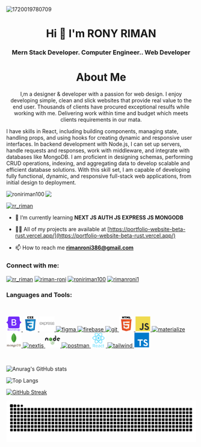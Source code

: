 
 ![1720019780709](https://github.com/user-attachments/assets/23f2b2d0-46ca-4d6f-939a-17283fef28e4)

 
<h1 align="center">Hi 👋 I'm RONY RIMAN</h1>
<h3 align="center">Mern Stack Developer. Computer Engineer.. Web Developer</h3>
<h1 align="center">About Me</h1>
<p align="center">I,m a designer & developer with a passion for web design. I enjoy developing simple, clean and slick websites that provide real value to the end user. Thousands of clients have procured exceptional resulfs while working with me. Delivering work within time and budget which meets clients requirements in our mata.

I have skills in React, including building components, managing state, handling props, and using hooks for creating dynamic and responsive user interfaces. In backend development with Node.js, I can set up servers, handle requests and responses, work with middleware, and integrate with databases like MongoDB. I am proficient in designing schemas, performing CRUD operations, indexing, and aggregating data to develop scalable and efficient database solutions. With this skill set, I am capable of developing fully functional, dynamic, and responsive full-stack web applications, from initial design to deployment.</p>
 
 <img align="right" width="400" src="https://camo.githubusercontent.com/87af9a9fec730c94fc8b08eb21fa5ef6ab7831a67ba17bf8cc76696f6e4be1ef/68747470733a2f2f63646e2e6472696262626c652e636f6d2f75736572732f313138373833362f73637265656e73686f74732f363533393432392f70726f6772616d65722e676966" />

<p align="left"> <img src="https://komarev.com/ghpvc/?username=roniriman100&label=Profile%20views&color=0e75b6&style=flat" alt="roniriman100" /> </p>

<p align="left"> <a href="https://twitter.com/rr_riman" target="blank"><img src="https://img.shields.io/twitter/follow/rr_riman?logo=twitter&style=for-the-badge" alt="rr_riman" /></a> </p>

- 🌱 I’m currently learning **NEXT JS AUTH JS EXPRESS JS MONGODB**

- 👨‍💻 All of my projects are available at [https://portfolio-website-beta-rust.vercel.app/](https://portfolio-website-beta-rust.vercel.app/)

- 📫 How to reach me **rimanroni386@gmail.com**

<h3 align="left">Connect with me:</h3>
<p align="left">
 
<a href="https://twitter.com/rr_riman" target="blank"><img align="center" src="https://raw.githubusercontent.com/rahuldkjain/github-profile-readme-generator/master/src/images/icons/Social/twitter.svg" alt="rr_riman" height="30" width="40" /></a>
 <a href="https://linkedin.com/in/riman-roni" target="blank"><img align="center" src="https://raw.githubusercontent.com/rahuldkjain/github-profile-readme-generator/master/src/images/icons/Social/linked-in-alt.svg" alt="riman-roni" height="30" width="40" /></a>
<a href="https://fb.com/roniriman100" target="blank"><img align="center" src="https://raw.githubusercontent.com/rahuldkjain/github-profile-readme-generator/master/src/images/icons/Social/facebook.svg" alt="roniriman100" height="30" width="40" /></a>
<a href="https://instagram.com/rimanroni1" target="blank"><img align="center" src="https://raw.githubusercontent.com/rahuldkjain/github-profile-readme-generator/master/src/images/icons/Social/instagram.svg" alt="rimanroni1" height="30" width="40" /></a>
</p>

<h3 align="left">Languages and Tools:</h3>
</br>
<p align="left"> <a href="https://getbootstrap.com" target="_blank" rel="noreferrer"> <img src="https://raw.githubusercontent.com/devicons/devicon/master/icons/bootstrap/bootstrap-plain-wordmark.svg" alt="bootstrap" width="40" height="40"/> </a> <a href="https://www.w3schools.com/css/" target="_blank" rel="noreferrer"> <img src="https://raw.githubusercontent.com/devicons/devicon/master/icons/css3/css3-original-wordmark.svg" alt="css3" width="40" height="40"/> </a> <a href="https://expressjs.com" target="_blank" rel="noreferrer"> <img src="https://raw.githubusercontent.com/devicons/devicon/master/icons/express/express-original-wordmark.svg" alt="express" width="40" height="40"/> </a> <a href="https://www.figma.com/" target="_blank" rel="noreferrer"> <img src="https://www.vectorlogo.zone/logos/figma/figma-icon.svg" alt="figma" width="40" height="40"/> </a> <a href="https://firebase.google.com/" target="_blank" rel="noreferrer"> <img src="https://www.vectorlogo.zone/logos/firebase/firebase-icon.svg" alt="firebase" width="40" height="40"/> </a> <a href="https://git-scm.com/" target="_blank" rel="noreferrer"> <img src="https://www.vectorlogo.zone/logos/git-scm/git-scm-icon.svg" alt="git" width="40" height="40"/> </a> <a href="https://www.w3.org/html/" target="_blank" rel="noreferrer"> <img src="https://raw.githubusercontent.com/devicons/devicon/master/icons/html5/html5-original-wordmark.svg" alt="html5" width="40" height="40"/> </a> <a href="https://developer.mozilla.org/en-US/docs/Web/JavaScript" target="_blank" rel="noreferrer"> <img src="https://raw.githubusercontent.com/devicons/devicon/master/icons/javascript/javascript-original.svg" alt="javascript" width="40" height="40"/> </a> <a href="https://materializecss.com/" target="_blank" rel="noreferrer"> <img src="https://raw.githubusercontent.com/prplx/svg-logos/5585531d45d294869c4eaab4d7cf2e9c167710a9/svg/materialize.svg" alt="materialize" width="40" height="40"/> </a> <a href="https://www.mongodb.com/" target="_blank" rel="noreferrer"> <img src="https://raw.githubusercontent.com/devicons/devicon/master/icons/mongodb/mongodb-original-wordmark.svg" alt="mongodb" width="40" height="40"/> </a> <a href="https://nextjs.org/" target="_blank" rel="noreferrer"> <img src="https://cdn.worldvectorlogo.com/logos/nextjs-2.svg" alt="nextjs" width="40" height="40"/> </a> <a href="https://nodejs.org" target="_blank" rel="noreferrer"> <img src="https://raw.githubusercontent.com/devicons/devicon/master/icons/nodejs/nodejs-original-wordmark.svg" alt="nodejs" width="40" height="40"/> </a> <a href="https://postman.com" target="_blank" rel="noreferrer"> <img src="https://www.vectorlogo.zone/logos/getpostman/getpostman-icon.svg" alt="postman" width="40" height="40"/> </a> <a href="https://reactjs.org/" target="_blank" rel="noreferrer"> <img src="https://raw.githubusercontent.com/devicons/devicon/master/icons/react/react-original-wordmark.svg" alt="react" width="40" height="40"/> </a> <a href="https://tailwindcss.com/" target="_blank" rel="noreferrer"> <img src="https://www.vectorlogo.zone/logos/tailwindcss/tailwindcss-icon.svg" alt="tailwind" width="40" height="40"/> </a> <a href="https://www.typescriptlang.org/" target="_blank" rel="noreferrer"> <img src="https://raw.githubusercontent.com/devicons/devicon/master/icons/typescript/typescript-original.svg" alt="typescript" width="40" height="40"/></a> </p></br>


![Anurag's GitHub stats](https://github-readme-stats.vercel.app/api?username=rimanroni&show_icons=true&theme=radical)  

![Top Langs](https://github-readme-stats.vercel.app/api/top-langs/?username=rimanroni&layout=compact)
<p></p>
<a align="left" href="https://git.io/streak-stats"><img src="https://github-readme-streak-stats.herokuapp.com?user=rimanroni&hide_border=true&type=png" alt="GitHub Streak" /></a>

![GitHub Contribution Snake](https://raw.githubusercontent.com/shahradelahi/shahradelahi/output/github-contribution-grid-snake-dark.svg#gh-dark-mode-only)




